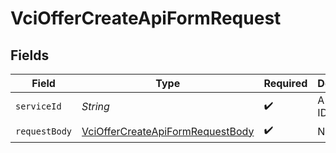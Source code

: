 # VciOfferCreateApiFormRequest


## Fields

| Field                                                                                           | Type                                                                                            | Required                                                                                        | Description                                                                                     |
| ----------------------------------------------------------------------------------------------- | ----------------------------------------------------------------------------------------------- | ----------------------------------------------------------------------------------------------- | ----------------------------------------------------------------------------------------------- |
| `serviceId`                                                                                     | *String*                                                                                        | :heavy_check_mark:                                                                              | A service ID.                                                                                   |
| `requestBody`                                                                                   | [VciOfferCreateApiFormRequestBody](../../models/operations/VciOfferCreateApiFormRequestBody.md) | :heavy_check_mark:                                                                              | N/A                                                                                             |